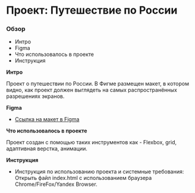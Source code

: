 # Проект: Путешествие по России

### Обзор
* Интро
* Figma
* Что использовалось в проекте
* Инструкция

**Интро**

Проект о путешествии по России.
В Фигме размещен макет, в котором видно, как проект должен выглядеть на самых распространённых разрешениях экранов.

**Figma**

* [Ссылка на макет в Figma](https://www.figma.com/file/5S2WSbEFL6awjVWJ0NWL8Q/Sprint-3_-Russia-_-desktop-mobile?node-id=28503%3A0)

**Что использовалось в проекте**

Проект создан с помощью таких инструментов как - Flexbox, grid, адаптивная верстка, анимации.

**Инструкция**

* Инструкция по использованию проекта и системные требования: Открыть файл index.html с использованием браузера Chrome/FireFox/Yandex Browser.